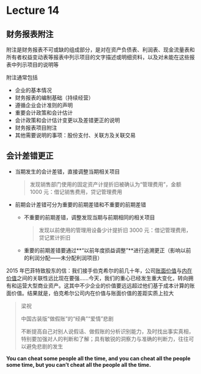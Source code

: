 # Lecture 14

## 财务报表附注

附注是财务报表不可或缺的组成部分，是对在资产负债表、利润表、现金流量表和所有者权益变动表等报表中列示项目的文字描述或明细资料，以及对未能在这些报表中列示项目的说明等

附注通常包括
- 企业的基本情况
- 财务报表的编制基础（持续经营）
- 遵循企业会计准则的声明
- 重要会计政策和会计估计
- 会计政策和会计估计变更以及差错更正的说明
- 财务报表项目附注
- 其他需要说明的事项：股份支付、关联方及关联交易

## 会计差错更正

- 当期发生的会计差错，直接调整当期相关项目

  > 发现销售部门使用的固定资产计提折旧被确认为“管理费用”，金额 1000 元：借记销售费用，贷记管理费用

- 前期会计差错可分为重要的前期差错和不重要的前期差错

  - 不重要的前期差错，调整发现当期与前期相同的相关项目

    > 发现以前使用的管理用设备少计提折旧 3000 元：借记管理费用，贷记累计折旧

  - 重要的前期差错要通过**“以前年度损益调整”**进行追溯更正（影响以前的利润分配——未分配利润项目）

2015 年巴菲特致股东的信：我们接手伯克希尔的前几十年，公司<u>账面价值</u>与<u>内在价值</u>之间的关联性远比现在要强……今天，我们的重心已经发生重大变化，转向拥有和运营大型商业资产。这其中不少企业的价值要远远超过他们基于成本计算的账面价值。结果就是，伯克希尔公司内在价值与账面价值的差距实质上拉大

> 梁祝
>
> 中国古装版“做假账”的“经典”“爱情”悲剧
>
> 不断提高自己对别人说假话、做假账的分析识别能力，及时找出事实真相，特别要加强对人的判断和了解；具有敏锐的洞察力与准确的判断力，往往可以避免悲剧的发生

**You can cheat some people all the time, and you can cheat all the people some time, but you can’t cheat all the people all the time.**
